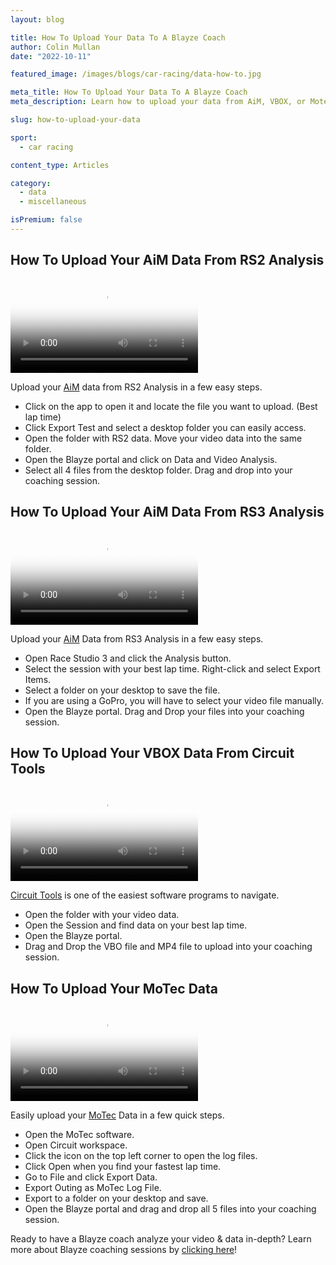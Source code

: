 ```yaml
---
layout: blog

title: How To Upload Your Data To A Blayze Coach
author: Colin Mullan 
date: "2022-10-11"

featured_image: /images/blogs/car-racing/data-how-to.jpg

meta_title: How To Upload Your Data To A Blayze Coach
meta_description: Learn how to upload your data from AiM, VBOX, or Motec to a Blayze racing coach.

slug: how-to-upload-your-data

sport:
  - car racing

content_type: Articles

category:
  - data
  - miscellaneous 

isPremium: false
---
```


## How To Upload Your AiM Data From RS2 Analysis

<video class="mux-video mt-sm" id="player" poster="https://image.mux.com/IWxM01Ax1mJKPFZ4jmyHWuOVb02EWiAEt1TitdE5bKfiE/thumbnail.png" controls>
	<source src="https://stream.mux.com/IWxM01Ax1mJKPFZ4jmyHWuOVb02EWiAEt1TitdE5bKfiE.m3u8" type="video/mp4" />
</video>

Upload your [AiM](https://www.aim-sportline.com) data from RS2 Analysis in a few easy steps.

- Click on the app to open it and locate the file you want to upload. (Best lap time)
- Click Export Test and select a desktop folder you can easily access.
- Open the folder with RS2 data. Move your video data into the same folder.
- Open the Blayze portal and click on Data and Video Analysis.
- Select all 4 files from the desktop folder. Drag and drop into your coaching session.



## How To Upload Your AiM Data From RS3 Analysis

<video class="mux-video mt-sm" id="player" poster="https://image.mux.com/z2Qct00ySFZ44urnkxMgEzg5nWEfQgyrXZ8KikD8x02Yw/thumbnail.png" controls>
	<source src="https://stream.mux.com/z2Qct00ySFZ44urnkxMgEzg5nWEfQgyrXZ8KikD8x02Yw.m3u8" type="video/mp4" />
</video>

Upload your [AiM](https://www.aim-sportline.com) Data from RS3 Analysis in a few easy steps.

- Open Race Studio 3 and click the Analysis button.
- Select the session with your best lap time. Right-click and select Export Items.
- Select a folder on your desktop to save the file.
- If you are using a GoPro, you will have to select your video file manually.
- Open the Blayze portal. Drag and Drop your files into your coaching session.



## How To Upload Your VBOX Data From Circuit Tools

<video class="mux-video mt-sm" id="player" poster="https://image.mux.com/00bYAkxUiZgSQ24T02FCKqTY00irojSNB02E49HYLnViaG4/thumbnail.png" controls>
	<source src="https://stream.mux.com/00bYAkxUiZgSQ24T02FCKqTY00irojSNB02E49HYLnViaG4.m3u8" type="video/mp4" />
</video>

[Circuit Tools](https://www.vboxmotorsport.co.uk/index.php/us/circuit-tools-us) is one of the easiest software programs to navigate.

- Open the folder with your video data.
- Open the Session and find data on your best lap time.
- Open the Blayze portal.
- Drag and Drop the VBO file and MP4 file to upload into your coaching session.



## How To Upload Your MoTec Data

<video class="mux-video mt-sm" id="player" poster="https://image.mux.com/Fqg75KzMJ02UkDzKQrBDzSg4ZLRqT2thcLLWp5S9q73U/thumbnail.png" controls>
	<source src="https://stream.mux.com/Fqg75KzMJ02UkDzKQrBDzSg4ZLRqT2thcLLWp5S9q73U.m3u8" type="video/mp4" />
</video>

Easily upload your [MoTec](https://www.motec.com.au/home) Data in a few quick steps.

- Open the MoTec software.
- Open Circuit workspace.
- Click the icon on the top left corner to open the log files.
- Click Open when you find your fastest lap time.
- Go to File and click Export Data.
- Export Outing as MoTec Log File.
- Export to a folder on your desktop and save.
- Open the Blayze portal and drag and drop all 5 files into your coaching session.



Ready to have a Blayze coach analyze your video & data in-depth?  Learn more about Blayze coaching sessions by [clicking here](https://blayze.io/car-racing/pricing)!
